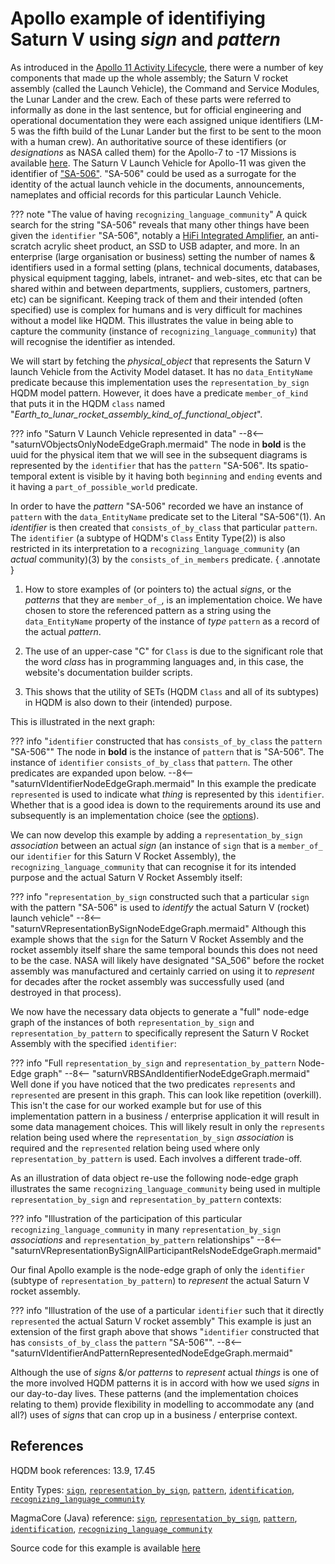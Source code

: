 # Apollo example of identifiying Saturn V using *sign* and *pattern*

As introduced in the [Apollo 11 Activity Lifecycle](../activity/activityEagle.md), there were a number of key components that made up the whole assembly; the Saturn V rocket assembly (called the Launch Vehicle), the Command and Service Modules, the Lunar Lander and the crew.  Each of these parts were referred to informally as done in the last sentence, but for official engineering and operational documentation they were each assigned unique identifiers (LM-5 was the fifth build of the Lunar Lander but the first to be sent to the moon with a human crew).  An authoritative source of these identifiers (or *designations* as NASA called them) for the Apollo-7 to -17 Missions is available [here](https://history.nasa.gov/SP-4029/Apollo_18-10_Designations.htm).  The Saturn V Launch Vehicle for Apollo-11 was given the identifier of ["SA-506"](https://history.nasa.gov/afj/ap12fj/pdf/a12_sa507-flightmanual.pdf).  "SA-506" could be used as a surrogate for the identity of the actual launch vehicle in the documents, announcements, nameplates and official records for this particular Launch Vehicle.

??? note "The value of having `recognizing_language_community`"
    A quick search for the string "SA-506" reveals that many other things have been given the `identifier` "SA-506", notably a [HiFi Integrated Amplifier](https://www.hifiengine.com/manual_library/pioneer/sa-506.shtml), an anti-scratch acrylic sheet product, an SSD to USB adapter, and more.  In an enterprise (large organisation or business) setting the number of names & identifiers used in a formal setting (plans, technical documents, databases, physical equipment tagging, labels, intranet- and web-sites, etc that can be shared within and between departments, suppliers, customers, partners, etc) can be significant.  Keeping track of them and their intended (often specified) use is complex for humans and is very difficult for machines without a model like HQDM.  This illustrates the value in being able to capture the community (instance of `recognizing_language_community`) that will recognise the identifier as intended.

We will start by fetching the *physical_object* that represents the Saturn V launch Vehicle from the Activity Model dataset.  It has no `data_EntityName` predicate because this implementation uses the `representation_by_sign` HQDM model pattern.  However, it does have a predicate `member_of_kind` that puts it in the HQDM `class` named "*Earth_to_lunar_rocket_assembly_kind_of_functional_object*".

??? info "Saturn V Launch Vehicle represented in data"
    --8<-- "saturnVObjectsOnlyNodeEdgeGraph.mermaid"
    The node in **bold** is the uuid for the physical item that we will see in the subsequent diagrams is represented by the `identifier` that has the `pattern` "SA-506".  Its spatio-temporal extent is visible by it having both `beginning` and `ending` events and it having a `part_of_possible_world` predicate.

In order to have the *pattern* "SA-506" recorded we have an instance of `pattern` with the `data_EntityName` predicate set to the Literal "SA-506"(1).  An *identifier* is then created that `consists_of_by_class` that particular `pattern`.  The `identifier` (a subtype of HQDM's `Class` Entity Type(2)) is also restricted in its interpretation to a `recognizing_language_community` (an *actual* community)(3) by the `consists_of_in_members` predicate.
{ .annotate }

1.  How to store examples of (or pointers to) the actual *signs*, or the *patterns* that they are `member_of_`, is an implementation choice.  We have chosen to store the referenced pattern as a string using the `data_EntityName` property of the instance of *type* `pattern` as a record of the actual *pattern*.

2. The use of an upper-case "C" for `Class` is due to the significant role that the word *class* has in programming languages and, in this case, the website's documentation builder scripts.

3. This shows that the utility of SETs (HQDM `Class` and all of its subtypes) in HQDM is also down to their (intended) purpose.

This is illustrated in the next graph:

??? info "`identifier` constructed that has `consists_of_by_class` the `pattern` "SA-506""
    The node in **bold** is the instance of `pattern` that is "SA-506".  The instance of `identifier` `consists_of_by_class` that `pattern`.  The other predicates are expanded upon below.
    --8<-- "saturnVIdentifierNodeEdgeGraph.mermaid"
    In this example the predicate `represented` is used to indicate what *thing* is represented by this `identifier`.  Whether that is a good idea is down to the requirements around its use and subsequently is an implementation choice (see the [options](sign_options_by_diagram.md)).

We can now develop this example by adding a `representation_by_sign` *association* between an actual *sign* (an instance of `sign` that is a `member_of_` our `identifier` for this Saturn V Rocket Assembly), the `recognizing_language_community` that can recognise it for its intended purpose and the actual Saturn V Rocket Assembly itself:

??? info "`representation_by_sign` constructed such that a particular `sign` with the pattern "SA-506" is used to *identify* the actual Saturn V (rocket) launch vehicle"
    --8<-- "saturnVRepresentationBySignNodeEdgeGraph.mermaid"
    Although this example shows that the `sign` for the Saturn V Rocket Assembly and the rocket assembly itself share the same temporal bounds this does not need to be the case.  NASA will likely have designated "SA_506" before the rocket assembly was manufactured and certainly carried on using it to *represent* for decades after the rocket assembly was successfully used (and destroyed in that process).

We now have the necessary data objects to generate a "full" node-edge graph of the instances of both `representation_by_sign` and `representation_by_pattern` to specifically represent the Saturn V Rocket Assembly with the specified `identifier`:

??? info "Full `representation_by_sign` and `representation_by_pattern` Node-Edge graph"
    --8<-- "saturnVRBSAndIdentifierNodeEdgeGraph.mermaid"
    Well done if you have noticed that the two predicates `represents` and `represented` are present in this graph.  This can look like repetition (overkill).  This isn't the case for our worked example but for use of this implementation pattern in a business / enterprise application it will result in some data management choices.  This will likely result in only the `represents` relation being used where the `representation_by_sign` *association* is required and the `represented` relation being used where only `representation_by_pattern` is used.  Each involves a different trade-off.

As an illustration of data object re-use the following node-edge graph illustrates the same `recognizing_language_community` being used in multiple `representation_by_sign` and `representation_by_pattern` contexts:

??? info "Illustration of the participation of this particular `recognizing_language_community` in many `representation_by_sign` *associations* and `representation_by_pattern` relationships"
    --8<-- "saturnVRepresentationBySignAllParticipantRelsNodeEdgeGraph.mermaid"

Our final Apollo example is the node-edge graph of only the `identifier` (subtype of `representation_by_pattern`) to *represent* the actual Saturn V rocket assembly.

??? info "Illustration of the use of a particular `identifier` such that it directly `represented` the actual Saturn V rocket assembly"
    This example is just an extension of the first graph above that shows "`identifier` constructed that has `consists_of_by_class` the `pattern` "SA-506"".
    --8<-- "saturnVIdentifierAndPatternRepresentedNodeEdgeGraph.mermaid"

Although the use of *signs* &/or *patterns* to *represent* actual *things* is one of the more involved HQDM patterns it is in accord with how we used *signs* in our day-to-day lives.  These patterns (and the implementation choices relating to them) provide flexibility in modelling to accommodate any (and all?) uses of *signs* that can crop up in a business / enterprise context.

## References

HQDM book references: 13.9, 17.45

Entity Types: [`sign`](https://github.com/hqdmTop/hqdmFramework/wiki/sign), [`representation_by_sign`](https://github.com/hqdmTop/hqdmFramework/wiki/representation_by_sign), [`pattern`](https://github.com/hqdmTop/hqdmFramework/wiki/pattern), [`identification`](https://github.com/hqdmTop/hqdmFramework/wiki/identification), [`recognizing_language_community`](https://github.com/hqdmTop/hqdmFramework/wiki/recognizing_language_community)

MagmaCore (Java) reference: [`sign`](https://github.com/gchq/MagmaCore/blob/main/hqdm/src/main/java/uk/gov/gchq/magmacore/hqdm/model/Sign.java), [`representation_by_sign`](https://github.com/gchq/MagmaCore/blob/main/hqdm/src/main/java/uk/gov/gchq/magmacore/hqdm/model/RepresentatioBySign.java), [`pattern`](https://github.com/gchq/MagmaCore/blob/main/hqdm/src/main/java/uk/gov/gchq/magmacore/hqdm/model/Pattern.java), [`identification`](https://github.com/gchq/MagmaCore/blob/main/hqdm/src/main/java/uk/gov/gchq/magmacore/hqdm/model/Identification.java), [`recognizing_language_community`](https://github.com/gchq/MagmaCore/blob/main/hqdm/src/main/java/uk/gov/gchq/magmacore/hqdm/model/RecognizingLanguageCommunity.java)

Source code for this example is available [here](https://github.com/ClimbingAl/code-for-hqdm-patterns/blob/main/patterns/src/main/java/patterns/hqdm/sign/SignExample.java)
